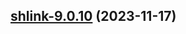 

## [shlink-9.0.10](https://github.com/truecharts/charts/compare/shlink-9.0.9...shlink-9.0.10) (2023-11-17)

